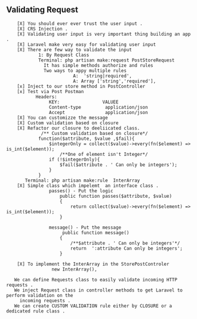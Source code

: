 ##  Validating Request
        [X] You should ever ever trust the user input .
        [X] CRS Injection .
        [X] Validating user input is very important thing building an app .
        [X] Laravel make very easy for validating user input
        [X] There are few way to validate the input 
                1: By Request Class
                Terminal: php artisan make:request PostStoreRequest
                  It has simple methods authorize and rules
                  Two ways to appy multiple rules
                             A:  'string|required',
                             A: Array ['string','required'],
        [x] Inject to our store method in PostController
        [x] Test via Post Postman
               Headers:
                    KEY:                VALUEE
                    Content-type         application/json
                    Accept               application/json
        [X] You can customizze the message
        [X] Custom validation based on closure
        [X] Refactor our closure to deeliicated class.
                 /** Custom validation based on closure*/
                function($attribute, $value ,$fail){
                    $integerOnly = collect($value)->every(fn($element) => is_int($element));
                        /**One of element isn't Integer*/
                    if (!$integerOnly){
                        $fail($attribute . ' Can only be integers');
                    }
                }
           Terminal: php artisan make:rule  InterArray 
        [X] Simple class which impelemt  an interface class .
                    passes() - Put the logic
                        public function passes($attribute, $value)
                        {
                            return collect($value)->every(fn($element) => is_int($element));
                        }

                    message() - Put the message
                         public function message()
                        {
                            /**$attribute . ' Can only be integers'*/
                            return  ':attribute Can only be integers';
                        }

        [X] To implement the InterArray in the StorePostControler 
                     new InterArray(),

       We can define Requests class to easily validate incoming HTTP requests .
       We inject Request class in controller methods to get Laravel to perform validation on the 
         incoming requests .
       We can create CUSTOM VALIDATION rule either by CLOSURE or a dedicated rule class .








